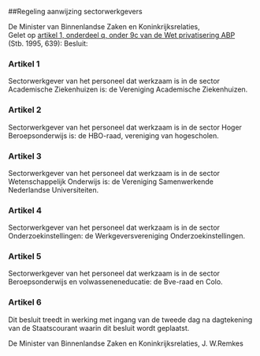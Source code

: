 <meta http-equiv='Content-Type' content='text/html; charset=utf-8' />

##Regeling aanwijzing sectorwerkgevers

De Minister van Binnenlandse Zaken en Koninkrijksrelaties,  
Gelet op [artikel 1, onderdeel q, onder 9c van de Wet privatisering ABP](../../../../../wet/wet/privatisering/abp/BWBR0007791/README.md) (Stb. 1995, 639):
Besluit:    

### Artikel  1  

Sectorwerkgever van het personeel dat werkzaam is in de sector Academische Ziekenhuizen is: de Vereniging Academische Ziekenhuizen.  

### Artikel  2  

Sectorwerkgever van het personeel dat werkzaam is in de sector Hoger Beroepsonderwijs is: de HBO-raad, vereniging van hogescholen.  

### Artikel  3  

Sectorwerkgever van het personeel dat werkzaam is in de sector Wetenschappelijk Onderwijs is: de Vereniging Samenwerkende Nederlandse Universiteiten.  

### Artikel  4  

Sectorwerkgever van het personeel dat werkzaam is in de sector Onderzoekinstellingen: de Werkgeversvereniging Onderzoekinstellingen.  

### Artikel  5  

Sectorwerkgever van het personeel dat werkzaam is in de sector Beroepsonderwijs en volwasseneneducatie: de Bve-raad en Colo.  

### Artikel  6  

Dit besluit treedt in werking met ingang van de tweede dag na dagtekening van de Staatscourant waarin dit besluit wordt geplaatst.  

De 
Minister van Binnenlandse Zaken en Koninkrijksrelaties, 
J. W.Remkes    
